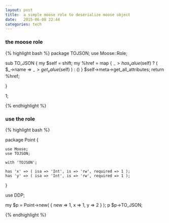 ```yaml
---
layout: post
title:  a simple moose role to deserialize moose object 
date:   2015-06-08 22:44 
categories: tech 
---
```

### the moose role

{% highlight bash %}
package TOJSON;
use Moose::Role;

sub TO_JSON {
    my $self = shift;
    my %href =
      map { $_->has_value($self) ? ( $_->name => $_->get_value($self) ) : () }
      $self->meta->get_all_attributes;
    return \%href;

}

1;

{% endhighlight %}

### use the role

{% highlight bash %}

package Point {

    use Moose;
    use TOJSON;

    with 'TOJSON';

    has 'x' => ( isa => 'Int', is => 'rw', required => 1 );
    has 'y' => ( isa => 'Int', is => 'rw', required => 1 );

}

use DDP;

my $p = Point->new( { new => 1, x => 1, y => 2 } );
p $p->TO_JSON;

{% endhighlight %}

